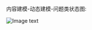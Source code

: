 内容建模-动态建模-问题类状态图:

![Image text](https://raw.githubusercontent.com/yyyhub/webengineering/master/img-folder/%E5%86%85%E5%AE%B9%E5%BB%BA%E6%A8%A1-%E5%8A%A8%E6%80%81%E5%BB%BA%E6%A8%A1-%E9%97%AE%E9%A2%98%E7%B1%BB%E7%8A%B6%E6%80%81%E5%9B%BE.png)
